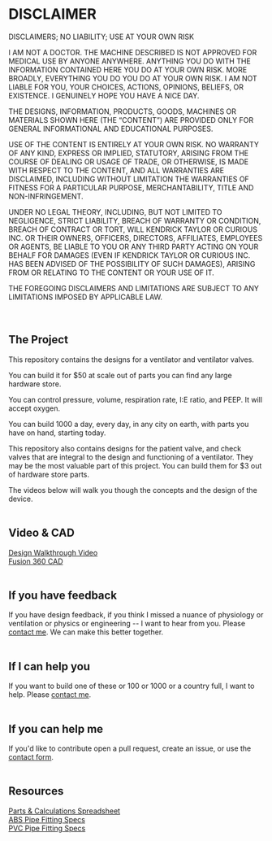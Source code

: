 

# DISCLAIMER

DISCLAIMERS; NO LIABILITY; USE AT YOUR OWN RISK

I AM NOT A DOCTOR. THE MACHINE DESCRIBED IS NOT APPROVED FOR MEDICAL USE BY ANYONE ANYWHERE. ANYTHING YOU DO WITH THE INFORMATION CONTAINED HERE YOU DO AT YOUR OWN RISK. MORE BROADLY, EVERYTHING YOU DO YOU DO AT YOUR OWN RISK. I AM NOT LIABLE FOR YOU, YOUR CHOICES, ACTIONS, OPINIONS, BELIEFS, OR EXISTENCE. I GENUINELY HOPE YOU HAVE A NICE DAY.

THE DESIGNS, INFORMATION, PRODUCTS, GOODS, MACHINES OR MATERIALS SHOWN HERE (THE “CONTENT”) ARE PROVIDED ONLY FOR GENERAL INFORMATIONAL AND EDUCATIONAL PURPOSES.

USE OF THE CONTENT IS ENTIRELY AT YOUR OWN RISK. NO WARRANTY OF ANY KIND, EXPRESS OR IMPLIED, STATUTORY, ARISING FROM THE COURSE OF DEALING OR USAGE OF TRADE, OR OTHERWISE, IS MADE WITH RESPECT TO THE CONTENT, AND ALL WARRANTIES ARE DISCLAIMED, INCLUDING WITHOUT LIMITATION THE WARRANTIES OF FITNESS FOR A PARTICULAR PURPOSE, MERCHANTABILITY, TITLE AND NON-INFRINGEMENT.
 
UNDER NO LEGAL THEORY, INCLUDING, BUT NOT LIMITED TO NEGLIGENCE, STRICT LIABILITY, BREACH OF WARRANTY OR CONDITION, BREACH OF CONTRACT OR TORT, WILL KENDRICK TAYLOR OR CURIOUS INC. OR THEIR OWNERS, OFFICERS, DIRECTORS, AFFILIATES, EMPLOYEES OR AGENTS, BE LIABLE TO YOU OR ANY THIRD PARTY ACTING ON YOUR BEHALF FOR DAMAGES (EVEN IF KENDRICK TAYLOR OR CURIOUS INC. HAS BEEN ADVISED OF THE POSSIBILITY OF SUCH DAMAGES), ARISING FROM OR RELATING TO THE CONTENT OR YOUR USE OF IT.
 
THE FOREGOING DISCLAIMERS AND LIMITATIONS ARE SUBJECT TO ANY LIMITATIONS IMPOSED BY APPLICABLE LAW.
<br/><br/><br/>

## The Project

This repository contains the designs for a ventilator and ventilator valves.

You can build it for $50 at scale out of parts you can find any large hardware store.

You can control pressure, volume, respiration rate, I:E ratio, and PEEP. It will accept oxygen.

You can build 1000 a day, every day, in any city on earth, with parts you have on hand, starting today.

This repository also contains designs for the patient valve, and check valves that are integral to the design and functioning of a ventilator. They may be the most valuable part of this project. You can build them for $3 out of hardware store parts.

The videos below will walk you though the concepts and the design of the device.
<br/><br/>

## Video & CAD

[Design Walkthrough Video](https://youtu.be/qqwn0QqbPtA)
<br/>
[Fusion 360 CAD](https://a360.co/31sDFlR)
<br/><br/>

## If you have feedback

If you have design feedback, if you think I missed a nuance of physiology or ventilation or physics or engineering -- I want to hear from you. Please [contact me](https://forms.gle/YNK7ddcn5nrHbiCMA). We can make this better together.
<br/><br/>

## If I can help you

If you want to build one of these or 100 or 1000 or a country full, I want to help. Please [contact me](https://forms.gle/YNK7ddcn5nrHbiCMA).
<br/><br/>

## If you can help me

If you'd like to contribute open a pull request, create an issue, or use the [contact form](https://forms.gle/YNK7ddcn5nrHbiCMA).
<br/><br/>

## Resources

[Parts & Calculations Spreadsheet](https://docs.google.com/spreadsheets/d/1HvDmeITqX1PCWXXTnC2gLgxtsWc7ckGsJaDt23uZBYo/)
<br/>
[ABS Pipe Fitting Specs](https://www.charlottepipe.com/Documents/DimensionalCatalogs/Plastic_Pipe_Fittings_DC-DWV(609).pdf)
<br/>
[PVC Pipe Fitting Specs](https://www.charlottepipe.com/Documents/DimensionalCatalogs/Pressure_Pipe_Fittings.pdf)
<br/><br/>


